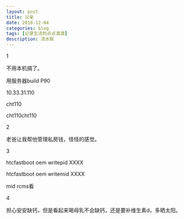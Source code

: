```yaml
---
layout: post
title: 父亲
date: 2018-12-04
categories: blog
tags: [记录生活的点点滴滴]
description: 流水账
---
```


1 

不用本机搞了。

用服务器build P90

10.33.31.110

cht110

cht110cht110

2

老爸让我帮他管理私房钱，怪怪的感觉。

3

htcfastboot oem writepid XXXX

htcfastboot oem writemid XXXX

mid rcms看

4

担心安安缺钙，但是看起来喝母乳不会缺钙，还是要补维生素d，多晒太阳。


